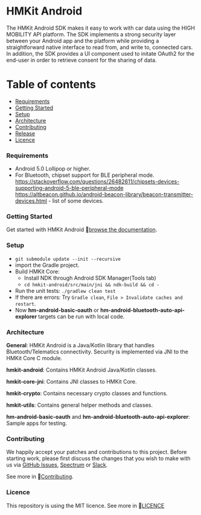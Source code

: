 # HMKit Android

The HMKit Android SDK makes it easy to work with car data using the HIGH MOBILITY API platform. The SDK implements a strong security layer between your Android app and the platform while providing a straightforward native interface to read from, and write to, connected cars.
In addition, the SDK provides a UI component used to initate OAuth2 for the end-user in order to retrieve consent for the sharing of data.

# Table of contents

* [Requirements](#requirements)
* [Getting Started](#getting-started)
* [Setup](#setup)
* [Architecture](#architecture)
* [Contributing](#contributing)
* [Release](#release)
* [Licence](#Licence)

### Requirements

* Android 5.0 Lollipop or higher. 
* For Bluetooth, chipset support for BLE peripheral mode. https://stackoverflow.com/questions/26482611/chipsets-devices-supporting-android-5-ble-peripheral-mode https://altbeacon.github.io/android-beacon-library/beacon-transmitter-devices.html - list of some devices. 

### Getting Started

Get started with HMKit Android 📘[browse the documentation](https://docs.high-mobility.com/guides/getting-started/android/#framework).

### Setup

* `git submodule update --init --recursive`
* import the Gradle project.
* Build HMKit Core:  
  * Install NDK through Android SDK Manager(Tools tab)
  * `cd hmkit-android/src/main/jni && ndk-build && cd -`
* Run the unit tests: `./gradlew clean test`
* If there are errors: Try `Gradle clean`, `File > Invalidate caches and restart`.
* Now **hm-android-basic-oauth** or **hm-android-bluetooth-auto-api-explorer** targets can be run with local code.

### Architecture

**General**: HMKit Android is a Java/Kotlin library that handles Bluetooth/Telematics connectivity. Security is implemented via JNI to the HMKit Core C module.

**hmkit-android**: Contains HMKit Android Java/Kotlin classes.

**hmkit-core-jni**: Contains JNI classes to HMKit Core.

**hmkit-crypto**: Contains necessary crypto classes and functions.

**hmkit-utils**: Contains general helper methods and classes.

**hm-android-basic-oauth** and **hm-android-bluetooth-auto-api-explorer**: Sample apps for testing.

### Contributing
We happily accept your patches and contributions to this project. Before starting work, please first discuss the changes that you wish to make with us via [GitHub Issues](https://github.com/highmobility/hmkit-android/issues), [Spectrum](https://spectrum.chat/high-mobility/) or [Slack](https://slack.high-mobility.com/).

See more in 📘[Contributing](CONTRIBUTE.md).

### Licence
This repository is using the MIT licence. See more in 📘[LICENCE](LICENCE.md)